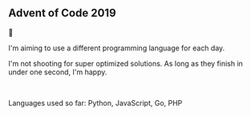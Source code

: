 ## Advent of Code 2019

🎅

I'm aiming to use a different programming language for each day.

I'm not shooting for super optimized solutions. As long as they finish in under one second, I'm happy.

<br>

Languages used so far: Python, JavaScript, Go, PHP
